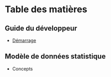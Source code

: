 # Table des matières

## Guide du développeur

* [Démarrage](getting-started.md)



## Modèle de données statistique

* Concepts

